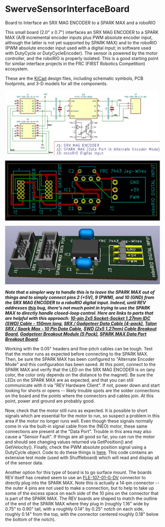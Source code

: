 # SwerveSensorInterfaceBoard
Board to Interface an SRX MAG ENCODER to a SPARK MAX and a roboRIO

This small board (2.0" x 0.7") interfaces an SRX MAG ENCODER to a SPARK MAX (A/B incremental encoder inputs plus PWM absolute encoder input, although the latter is not yet supported by SPARK MAX) and to the roboRIO (PWM absolute encoder input used with a digital input; in software used with DutyCycle or DutyCycleEncoder).  The sensor is powered by the motor controller, and the roboRIO is properly isolated.  This is a good starting point for similar interface projects in the FRC (FIRST Robotics Competition) ecosystem.

These are the [KiCad](https://www.kicad.org/) design files, including schematic symbols, PCB footprints, and 3-D models for all the components.

![alt text](https://github.com/Jagwires7443/SwerveSensorInterfaceBoard/blob/main/Board%20Schematic.JPG?raw=true)

![alt text](https://github.com/Jagwires7443/SwerveSensorInterfaceBoard/blob/main/Board%20PCB.JPG?raw=true)

![alt text](https://github.com/Jagwires7443/SwerveSensorInterfaceBoard/blob/main/Board%203D.JPG?raw=true)

***Note that a simpler way to handle this is to leave the SPARK MAX out of things and to simply connect pins 2 (+5V), 9 (PWM), and 10 (GND) from the SRX MAG ENCODER to a roboRIO digital input.  Indeed, until REV addresses [this](https://trello.com/c/bvnPPcZD/108-add-continuous-pid-capability) bug, there's not much point in trying to use the SPARK MAX to directly handle closed-loop control.  Here are links to parts that are helpful with this approach:
[10-pin 2x5 Socket-Socket 1.27mm IDC (SWD) Cable - 150mm long](https://www.adafruit.com/product/1675),
[SRX / Gadgeteer Data Cable (4-pack)](https://newsite.ctr-electronics.com/srx-gadgeteer-data-cable-4-pack/),
[Talon SRX / Spark Max - 10 Pin Data Cable](https://www.andymark.com/products/talon-srx-hero-10-pin-data-cable),
[SWD (2x5 1.27mm) Cable Breakout Board](https://www.adafruit.com/product/2743),
[Gadgeteer Breakout Module (5 Pack)](https://newsite.ctr-electronics.com/gadgeteer-breakout-module-5-pack/),
[SPARK MAX Data Port Breakout Board](https://www.revrobotics.com/rev-11-1278/).***

Working with the 0.05" headers and fine-pitch cables can be tough.  Test that the motor runs as expected before connecting to the SPARK MAX.  Then, be sure the SPARK MAX has been configured to "Alternate Encoder Mode" and this configuration has been saved.  At this point, connect to the SPARK MAX and verify that the LED on the SRX MAG ENCODER is on (any color, the color only depends on the distance to the magnet).  Be sure the LEDs on the SPARK MAX are as expected, and that you can still communicate with it via "REV Hardware Client".  If not, power down and start looking for shorts or opens -- likely trouble spots are the solder connections on the board and the points where the connectors and cables join.  At this point, power and ground are probably good.

Now, check that the motor still runs as expected.  It is possible to short signals which are essential for the motor to run, so suspect a problem in this area if the motor no longer runs well.  Even though these signals normally come in via the built-in signal cable from the (NEO) motor, these same connections are present at the "Data Port".  Trouble in this area may also cause a "Sensor Fault".  If things are all good so far, you can run the motor and should see changing values returned via GetPosition() and GetVelocity().  Finally, check the PWM absolute position signal using a DutyCycle object.  Code to do these things is [here](https://github.com/Jagwires7443/Swerve).  This code contains an extensive test mode (used with Shuffleboard) which will read and display all of the sensor data.

Another option for this type of board is to go surface mount.  The boards REV itself has created seem to use an [FLE-107-01-G-DV](https://www.samtec.com/products/fle-107-01-g-dv-a-tr) connector to directly plug into the SPARK MAX.  Note this is actually a 14-pin connector -- the outer 4 pins are not used to make a connection, but to help to take up some of the excess space on each side of the 10 pins on the connector that is part of the SPARK MAX.  The REV boards are shaped to match the outline of the end of the SPARK MAX where they plug in (roughly 1.16" wide by 0.75" to 0.90" tall, with a roughtly 0.14" by 0.25" notch on each side, roughly 0.14" from the top, with the connector centered roughly 0.18" below the bottom of the notch).
